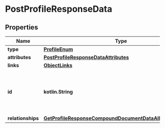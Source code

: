 
# PostProfileResponseData

## Properties
| Name | Type | Description | Notes |
| ------------ | ------------- | ------------- | ------------- |
| **type** | [**ProfileEnum**](ProfileEnum.md) |  |  |
| **attributes** | [**PostProfileResponseDataAttributes**](PostProfileResponseDataAttributes.md) |  |  |
| **links** | [**ObjectLinks**](ObjectLinks.md) |  |  |
| **id** | **kotlin.String** | Primary key that uniquely identifies this profile. Generated by Klaviyo. |  [optional] |
| **relationships** | [**GetProfileResponseCompoundDocumentDataAllOfRelationships**](GetProfileResponseCompoundDocumentDataAllOfRelationships.md) |  |  [optional] |



